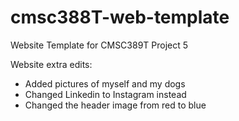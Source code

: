 # cmsc388T-web-template

Website Template for CMSC389T Project 5  
  
Website extra edits:  
- Added pictures of myself and my dogs  
- Changed Linkedin to Instagram instead
- Changed the header image from red to blue
